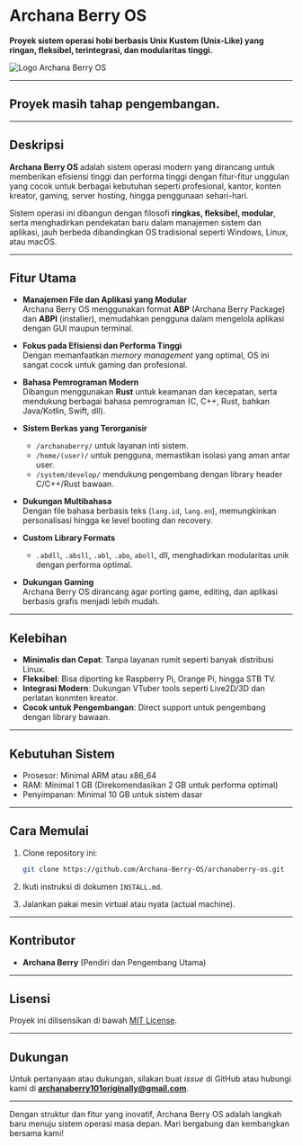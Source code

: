 # Archana Berry OS  
**Proyek sistem operasi hobi berbasis Unix Kustom (Unix-Like) yang ringan, fleksibel, terintegrasi, dan modularitas tinggi.** 

![Logo Archana Berry OS](https://github.com/Archana-Berry-OS/assets/logo.png)  

---
## Proyek masih tahap pengembangan.

---

## Deskripsi  
**Archana Berry OS** adalah sistem operasi modern yang dirancang untuk memberikan efisiensi tinggi dan performa tinggi dengan fitur-fitur unggulan yang cocok untuk berbagai kebutuhan seperti profesional, kantor, konten kreator, gaming, server hosting, hingga penggunaan sehari-hari.  

Sistem operasi ini dibangun dengan filosofi **ringkas, fleksibel, modular**, serta menghadirkan pendekatan baru dalam manajemen sistem dan aplikasi, jauh berbeda dibandingkan OS tradisional seperti Windows, Linux, atau macOS.  

---

## Fitur Utama  
- **Manajemen File dan Aplikasi yang Modular**  
  Archana Berry OS menggunakan format **ABP** (Archana Berry Package) dan **ABPI** (installer), memudahkan pengguna dalam mengelola aplikasi dengan GUI maupun terminal.  

- **Fokus pada Efisiensi dan Performa Tinggi**  
  Dengan memanfaatkan *memory management* yang optimal, OS ini sangat cocok untuk gaming dan profesional.  

- **Bahasa Pemrograman Modern**  
  Dibangun menggunakan **Rust** untuk keamanan dan kecepatan, serta mendukung berbagai bahasa pemrograman (C, C++, Rust, bahkan Java/Kotlin, Swift, dll).  

- **Sistem Berkas yang Terorganisir**  
  - `/archanaberry/` untuk layanan inti sistem.  
  - `/home/(user)/` untuk pengguna, memastikan isolasi yang aman antar user.  
  - `/system/develop/` mendukung pengembang dengan library header C/C++/Rust bawaan.  

- **Dukungan Multibahasa**  
  Dengan file bahasa berbasis teks (`lang.id`, `lang.en`), memungkinkan personalisasi hingga ke level booting dan recovery.  

- **Custom Library Formats**  
  - `.abdll`, `.absll`, `.abl`, `.abo`, `aboll`, dll, menghadirkan modularitas unik dengan performa optimal.  

- **Dukungan Gaming**  
  Archana Berry OS dirancang agar porting game, editing, dan aplikasi berbasis grafis menjadi lebih mudah.  

---

## Kelebihan  
- **Minimalis dan Cepat**: Tanpa layanan rumit seperti banyak distribusi Linux.  
- **Fleksibel**: Bisa diporting ke Raspberry Pi, Orange Pi, hingga STB TV.  
- **Integrasi Modern**: Dukungan VTuber tools seperti Live2D/3D dan perlatan konmten kreator.
- **Cocok untuk Pengembangan**: Direct support untuk pengembang dengan library bawaan.  

---

## Kebutuhan Sistem  
- Prosesor: Minimal ARM atau x86_64  
- RAM: Minimal 1 GB (Direkomendasikan 2 GB untuk performa optimal)  
- Penyimpanan: Minimal 10 GB untuk sistem dasar  

---

## Cara Memulai  
1. Clone repository ini:  
   ```bash
   git clone https://github.com/Archana-Berry-OS/archanaberry-os.git
   ```  
2. Ikuti instruksi di dokumen `INSTALL.md`.  

3. Jalankan pakai mesin virtual atau nyata (actual machine).
---

## Kontributor  
- **Archana Berry** (Pendiri dan Pengembang Utama)  

---

## Lisensi  
Proyek ini dilisensikan di bawah [MIT License](LICENSE).  

---

## Dukungan  
Untuk pertanyaan atau dukungan, silakan buat *issue* di GitHub atau hubungi kami di **archanaberry101originally@gmail.com**.  

--- 

Dengan struktur dan fitur yang inovatif, Archana Berry OS adalah langkah baru menuju sistem operasi masa depan. Mari bergabung dan kembangkan bersama kami!
